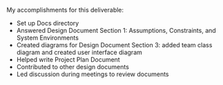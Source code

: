 My accomplishments for this deliverable:
- Set up Docs directory
- Answered Design Document Section 1: Assumptions, Constraints, and System Environments
- Created diagrams for Design Document Section 3: added team class diagram and created user interface diagram
- Helped write Project Plan Document
- Contributed to other design documents
- Led discussion during meetings to review documents
